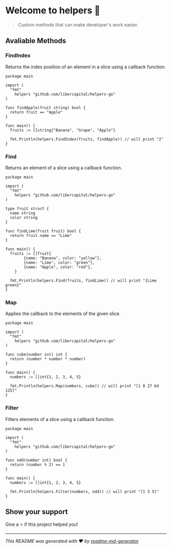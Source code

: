 # Welcome to helpers 👋

> Custom methods that can make developer's work easier.

## Avaliable Methods

### FindIndex

Returns the index position of an element in a slice using a callback function.

```golang
package main

import (
  "fmt"
	helpers "github.com/libercapital/helpers-go"
)

func findApple(fruit string) bool {
  return fruit == "Apple"
}

func main() {
  fruits := []string{"Banana", "Grape", "Apple"}

  fmt.Println(helpers.FindIndex(fruits, findApple)) // will print "2"
}
```

### Find

Returns an element of a slice using a callback function.

```golang
package main

import (
  "fmt"
	helpers "github.com/libercapital/helpers-go"
)

type fruit struct {
  name string
  color string
}

func findLime(fruit fruit) bool {
  return fruit.name == "Lime"
}

func main() {
  fruits := []fruit{
		{name: "Banana", color: "yellow"},
		{name: "Lime", color: "green"},
		{name: "Apple", color: "red"},
	}

  fmt.Println(helpers.Find(fruits, findLime)) // will print "{Lime green}"
}
```

### Map

Applies the callback to the elements of the given slice.

```golang
package main

import (
  "fmt"
	helpers "github.com/libercapital/helpers-go"
)

func cube(number int) int {
  return (number * number * number)
}

func main() {
  numbers := []int{1, 2, 3, 4, 5}

  fmt.Println(helpers.Map(numbers, cube)) // will print "[1 8 27 64 125]"
}
```

### Filter

Filters elements of a slice using a callback function.

```golang
package main

import (
  "fmt"
	helpers "github.com/libercapital/helpers-go"
)

func odd(number int) bool {
  return (number % 2) == 1
}

func main() {
  numbers := []int{1, 2, 3, 4, 5}

  fmt.Println(helpers.Filter(numbers, odd)) // will print "[1 3 5]"
}
```

## Show your support

Give a ⭐️ if this project helped you!

---

_This README was generated with ❤️ by [readme-md-generator](https://github.com/kefranabg/readme-md-generator)_